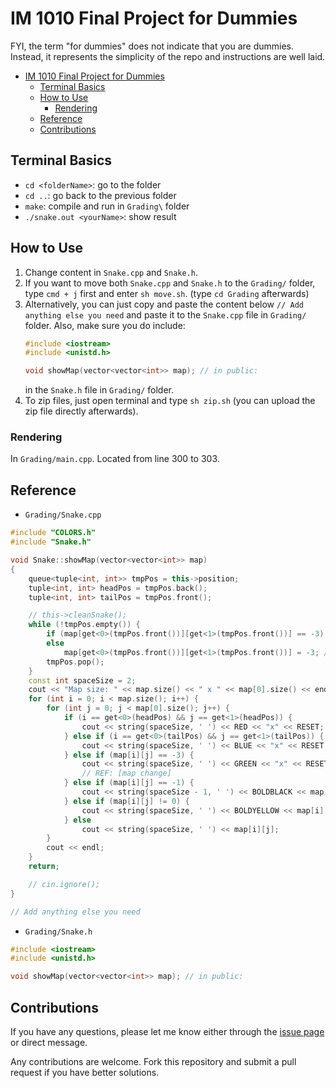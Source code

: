 # IM 1010 Final Project for Dummies 
FYI, the term "for dummies" does not indicate that you are dummies. Instead, it represents the simplicity of the repo and instructions are well laid.

- [IM 1010 Final Project for Dummies](#im-1010-final-project-for-dummies)
  - [Terminal Basics](#terminal-basics)
  - [How to Use](#how-to-use)
    - [Rendering](#rendering)
  - [Reference](#reference)
  - [Contributions](#contributions)

## Terminal Basics
+ `cd <folderName>`: go to the folder
+ `cd ..`: go back to the previous folder
+ `make`: compile and run in `Grading\` folder
+ `./snake.out <yourName>`: show result

## How to Use
1. Change content in `Snake.cpp` and `Snake.h`.
2. If you want to move both `Snake.cpp` and `Snake.h` to the `Grading/` folder, type `cmd + j` first and enter `sh move.sh`. (type `cd Grading` afterwards)
3. Alternatively, you can just copy and paste the content below `// Add anything else you need` and paste it to the `Snake.cpp` file in `Grading/` folder. Also, make sure you do include:
    ```cpp
    #include <iostream>
    #include <unistd.h>

    void showMap(vector<vector<int>> map); // in public:
    ```
    in the `Snake.h` file in `Grading/` folder.
4. To zip files, just open terminal and type `sh zip.sh` (you can upload the zip file directly afterwards).


### Rendering
In `Grading/main.cpp`. Located from line 300 to 303.

## Reference
+ `Grading/Snake.cpp`
```cpp
#include "COLORS.h"
#include "Snake.h"

void Snake::showMap(vector<vector<int>> map)
{
    queue<tuple<int, int>> tmpPos = this->position;
    tuple<int, int> headPos = tmpPos.back();
    tuple<int, int> tailPos = tmpPos.front();

    // this->cleanSnake();
    while (!tmpPos.empty()) {
        if (map[get<0>(tmpPos.front())][get<1>(tmpPos.front())] == -3) return;
        else
            map[get<0>(tmpPos.front())][get<1>(tmpPos.front())] = -3; //REF: [map change]
        tmpPos.pop();
    }
    const int spaceSize = 2;
    cout << "Map size: " << map.size() << " x " << map[0].size() << endl;
    for (int i = 0; i < map.size(); i++) {
        for (int j = 0; j < map[0].size(); j++) {
            if (i == get<0>(headPos) && j == get<1>(headPos)) {
                cout << string(spaceSize, ' ') << RED << "x" << RESET;
            } else if (i == get<0>(tailPos) && j == get<1>(tailPos)) {
                cout << string(spaceSize, ' ') << BLUE << "x" << RESET;
            } else if (map[i][j] == -3) {
                cout << string(spaceSize, ' ') << GREEN << "x" << RESET;
                // REF: [map change]
            } else if (map[i][j] == -1) {
                cout << string(spaceSize - 1, ' ') << BOLDBLACK << map[i][j] << RESET;
            } else if (map[i][j] != 0) {
                cout << string(spaceSize, ' ') << BOLDYELLOW << map[i][j] << RESET;
            } else
                cout << string(spaceSize, ' ') << map[i][j];
        }
        cout << endl;
    }
    return;

    // cin.ignore();
}

// Add anything else you need
```
+ `Grading/Snake.h`
```cpp
#include <iostream>
#include <unistd.h>

void showMap(vector<vector<int>> map); // in public:
```

## Contributions
If you have any questions, please let me know either through the [issue page](https://github.com/icheft/IM-1010-Final-Project-For-Dummies/issues) or direct message. 

Any contributions are welcome. Fork this repository and submit a pull request if you have better solutions.
